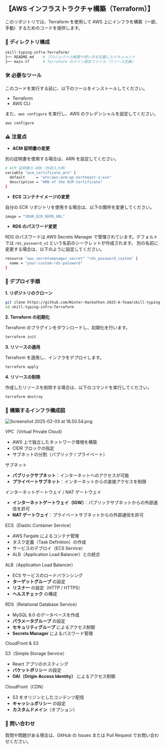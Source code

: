 ## 【AWS インフラストラクチャ構築（Terraform）】
このリポジトリでは、Terraform を使用して AWS 上にインフラを構築（一部、手動）するためのコードを提供します。

### 📂 ディレクトリ構成

```bash
skill-typing-infra-Terraform/
├── README.md    # プロジェクトの概要や使い方を記載したドキュメント
├── main.tf      # Terraform のメイン設定ファイル（リソース定義）
```

### 🛠 必要なツール
このコードを実行する前に、以下のツールをインストールしてください。

- Terraform  
- AWS CLI

また、`aws configure` を実行し、AWS のクレデンシャルを設定してください。

```bash
aws configure
```

### ⚠️ 注意点
- **ACM 証明書の変更**

別の証明書を使用する場合は、ARN を設定してください。
```bash
# ACM 証明書の ARN（外部入力用）
variable "acm_certificate_arn" {
  default     = "arn:aws:acm:ap-northeast-1:xxx"
  description = "ARN of the ACM Certificate"
}
```

- **ECS コンテナイメージの変更**

自分の ECR リポジトリを使用する場合は、以下の箇所を変更してください。
```bash
image = "YOUR_ECR_REPO_URL"
```

- **RDS のパスワード変更**

RDS のパスワードは AWS Secrets Manager で管理されています。デフォルトでは `rds_password_v2` という名前のシークレットが作成されます。
別の名前に変更する場合は、以下のように設定してください。
```bash
resource "aws_secretsmanager_secret" "rds_password_custom" {
  name = "your-custom-rds-password"
}
```

### 🚀 デプロイ手順
**1. リポジトリのクローン**  
```bash
git clone https://github.com/Winter-Hackathon-2025-A-Team/skill-typing-infra-Terraform.git
cd skill-typing-infra-Terraform
```

**2. Terraform の初期化**

Terraform のプラグインをダウンロードし、初期化を行います。
```bash
terraform init
```

**3. リソースの適用**

Terraform を適用し、インフラをデプロイします。
```bash
terraform apply
```

**4. リソースの削除**

作成したリソースを削除する場合は、以下のコマンドを実行してください。
```bash
terraform destroy
```

### 📌 構築するインフラ構成図

![Screenshot 2025-02-03 at 18.50.54.png](https://qiita-image-store.s3.ap-northeast-1.amazonaws.com/0/3662571/b5c205af-9d3e-ceca-3db5-5e3164e6b296.png)

VPC（Virtual Private Cloud）
- AWS 上で独立したネットワーク環境を構築
- CIDR ブロックの指定
- サブネットの分割（パブリック / プライベート）

サブネット
- **パブリックサブネット**：インターネットへのアクセスが可能
- **プライベートサブネット**：インターネットからの直接アクセスを制限

インターネットゲートウェイ / NAT ゲートウェイ
- **インターネットゲートウェイ（IGW）**：パブリックサブネットからの外部通信を許可
- **NAT ゲートウェイ**：プライベートサブネットからの外部通信を許可

ECS（Elastic Container Service）
- AWS Fargate によるコンテナ管理
- タスク定義（Task Definition）の作成
- サービスのデプロイ（ECS Service）
- ALB（Application Load Balancer）との統合

ALB（Application Load Balancer）
- ECS サービスのロードバランシング
- **ターゲットグループ** の設定
- **リスナー** の設定（HTTP / HTTPS）
- **ヘルスチェック** の構成

RDS（Relational Database Service）
- MySQL 8.0 のデータベースを作成
- **パラメータグループ** の設定
- **セキュリティグループ** によるアクセス制御
- **Secrets Manager** によるパスワード管理

CloudFront & S3

S3（Simple Storage Service）
- React アプリのホスティング
- **バケットポリシー** の設定
- **OAI（Origin Access Identity）** によるアクセス制御

CloudFront（CDN）
- S3 をオリジンとしたコンテンツ配信
- **キャッシュポリシー** の設定
- **カスタムドメイン**（オプション）

### 💬 問い合わせ
質問や問題がある場合は、GitHub の Issues または Pull Request でお問い合わせください。
